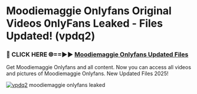 # Moodiemaggie Onlyfans Original Videos 0nlyFans Leaked - Files Updated! (vpdq2)

<h3>🔴 CLICK HERE 🌐==►► <a href="https://tinyurl.com/4seja8ks" rel="nofollow">Moodiemaggie Onlyfans Updated Files</a></h3>

Get Moodiemaggie Onlyfans and all content. Now you can access all videos and pictures of Moodiemaggie Onlyfans. New Updated Files 2025!

[![vpdq2](https://i.imgur.com/EWjZXRe.gif)](https://tinyurl.com/4seja8ks)
moodiemaggie onlyfans leaked
